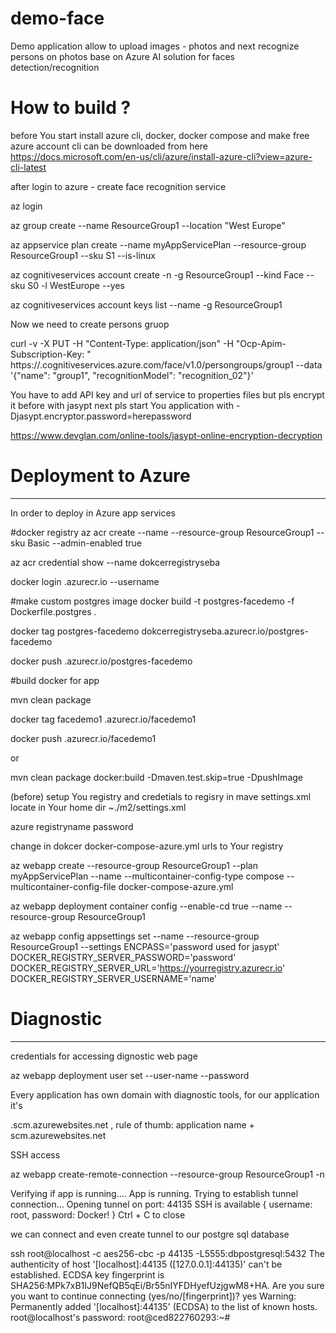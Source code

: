 # demo-face
Demo application allow to upload images - photos and next recognize persons on photos base on Azure AI solution for faces detection/recognition 


# How to build ?
before You start install azure cli, docker, docker compose and make free azure account 
cli can be downloaded from here 
https://docs.microsoft.com/en-us/cli/azure/install-azure-cli?view=azure-cli-latest 


after login to azure - create face recognition service 

az login

az group create --name ResourceGroup1 --location "West Europe"

az appservice plan create --name myAppServicePlan --resource-group ResourceGroup1 --sku S1 --is-linux

az cognitiveservices account create -n <name> -g ResourceGroup1 --kind Face --sku S0 -l WestEurope --yes

az cognitiveservices account keys list --name <name> -g ResourceGroup1 

Now we need to create persons gruop

curl -v -X PUT -H "Content-Type: application/json" -H "Ocp-Apim-Subscription-Key: <here You api key>" https://<name>.cognitiveservices.azure.com/face/v1.0/persongroups/group1 --data '{"name": "group1", "recognitionModel": "recognition_02"}'

You have  to add API key and url of service  to properties files but pls encrypt it before with jasypt 
next pls start You application with  -Djasypt.encryptor.password=herepassword

https://www.devglan.com/online-tools/jasypt-online-encryption-decryption

# Deployment to Azure
------

In order to deploy in Azure app services

#docker registry
az acr create --name <your docker registry> --resource-group ResourceGroup1 --sku Basic --admin-enabled true 

az acr credential show --name dokcerregistryseba

docker login <your docker registry>.azurecr.io --username <your docker registry>

#make custom postgres image
docker build  -t  postgres-facedemo -f Dockerfile.postgres .

docker tag postgres-facedemo dokcerregistryseba.azurecr.io/postgres-facedemo

docker push <your docker registry>.azurecr.io/postgres-facedemo


#build docker for app

mvn clean package 

docker tag facedemo1 <your docker registry>.azurecr.io/facedemo1

docker push <your docker registry>.azurecr.io/facedemo1

or 

mvn clean package docker:build -Dmaven.test.skip=true -DpushImage

(before) setup You registry and credetials to regisry in mave settings.xml locate in Your home dir ~./m2/settings.xml

<settings>
<servers>
<server>
    <id>azure</id>
    <username>registryname</username>
    <password>password</password>
</server>
</servers>
</settings>


change in dokcer docker-compose-azure.yml  urls to Your registry


az webapp create --resource-group ResourceGroup1 --plan myAppServicePlan --name <appname> --multicontainer-config-type compose --multicontainer-config-file docker-compose-azure.yml 

az webapp deployment container config --enable-cd true --name <appname>--resource-group ResourceGroup1

az webapp config appsettings set --name <appname> --resource-group ResourceGroup1 --settings ENCPASS='password used for jasypt' DOCKER_REGISTRY_SERVER_PASSWORD='password' DOCKER_REGISTRY_SERVER_URL='https://yourregistry.azurecr.io' DOCKER_REGISTRY_SERVER_USERNAME='name'

# Diagnostic
-----


credentials for accessing dignostic web page 

az webapp deployment user set --user-name <name> --password <pass>

Every application has own domain with diagnostic tools, for our application it's 

<appname>.scm.azurewebsites.net , rule of thumb: application name + scm.azurewebsites.net

SSH access

az webapp create-remote-connection  --resource-group ResourceGroup1 -n <appname>

Verifying if app is running....
App is running. Trying to establish tunnel connection...
Opening tunnel on port: 44135
SSH is available { username: root, password: Docker! }
Ctrl + C to close

we can connect and even create tunnel to our postgre sql database

ssh root@localhost  -c aes256-cbc -p 44135 -L5555:dbpostgresql:5432 
The authenticity of host '[localhost]:44135 ([127.0.0.1]:44135)' can't be established.
ECDSA key fingerprint is SHA256:MPk7xB1IJ9NefQB5qEi/Br55nIYFDHyefUzjgwM8+HA.
Are you sure you want to continue connecting (yes/no/[fingerprint])? yes
Warning: Permanently added '[localhost]:44135' (ECDSA) to the list of known hosts.
root@localhost's password: 
root@ced822760293:~#  
